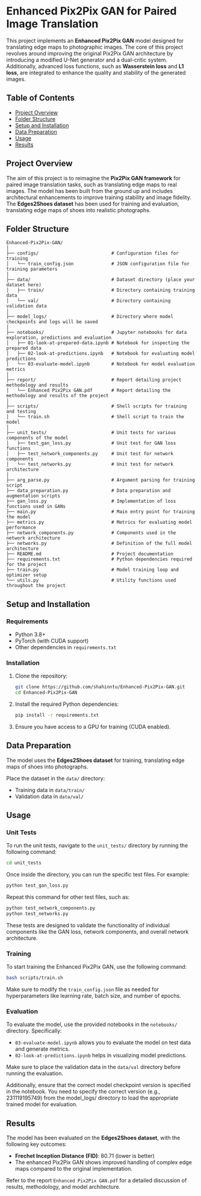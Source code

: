 # Enhanced Pix2Pix GAN for Paired Image Translation

This project implements an **Enhanced Pix2Pix GAN** model designed for translating edge maps to photographic images. The core of this project revolves around improving the original Pix2Pix GAN architecture by introducing a modified U-Net generator and a dual-critic system. Additionally, advanced loss functions, such as **Wasserstein loss** and **L1 loss**, are integrated to enhance the quality and stability of the generated images.

## Table of Contents
- [Project Overview](#project-overview)
- [Folder Structure](#folder-structure)
- [Setup and Installation](#setup-and-installation)
- [Data Preparation](#data-preparation)
- [Usage](#usage)
- [Results](#results)

## Project Overview

The aim of this project is to reimagine the **Pix2Pix GAN framework** for paired image translation tasks, such as translating edge maps to real images. The model has been built from the ground up and includes architectural enhancements to improve training stability and image fidelity. The **Edges2Shoes dataset** has been used for training and evaluation, translating edge maps of shoes into realistic photographs.

## Folder Structure

```plaintext
Enhanced-Pix2Pix-GAN/
│
├── configs/                           # Configuration files for training
│   └── train_config.json              # JSON configuration file for training parameters
│
├── data/                              # Dataset directory (place your dataset here)
│   ├── train/                         # Directory containing training data
│   └── val/                           # Directory containing validation data
│
├── model_logs/                        # Directory where model checkpoints and logs will be saved
│
├── notebooks/                         # Jupyter notebooks for data exploration, predictions and evaluation
│   ├── 01-look-at-prepared-data.ipynb # Notebook for inspecting the prepared data
│   ├── 02-look-at-predictions.ipynb   # Notebook for evaluating model predictions
│   └── 03-evaluate-model.ipynb        # Notebook for model evaluation metrics
│
├── report/                            # Report detailing project methodology and results
│   └── Enhanced Pix2Pix GAN.pdf       # Report detailing the methodology and results of the project
│
├── scripts/                           # Shell scripts for training and testing
│   └── train.sh                       # Shell script to train the model
│
├── unit_tests/                        # Unit tests for various components of the model
│   ├── test_gan_loss.py               # Unit test for GAN loss functions
│   ├── test_network_components.py     # Unit test for network components
│   └── test_networks.py               # Unit test for network architecture
│
├── arg_parse.py                       # Argument parsing for training script
├── data_preparation.py                # Data preparation and augmentation scripts
├── gan_loss.py                        # Implementation of loss functions used in GANs
├── main.py                            # Main entry point for training the model
├── metrics.py                         # Metrics for evaluating model performance
├── network_components.py              # Components used in the network architecture
├── networks.py                        # Definition of the full model architecture
├── README.md                          # Project documentation
├── requirements.txt                   # Python dependencies required for the project
├── train.py                           # Model training loop and optimizer setup
└── utils.py                           # Utility functions used throughout the project

```

## Setup and Installation

### Requirements

- Python 3.8+
- PyTorch (with CUDA support)
- Other dependencies in `requirements.txt`

### Installation

1. Clone the repository:
   ```bash
   git clone https://github.com/shahinntu/Enhanced-Pix2Pix-GAN.git
   cd Enhanced-Pix2Pix-GAN
   ```

2. Install the required Python dependencies:
   ```bash
   pip install -r requirements.txt
   ```

3. Ensure you have access to a GPU for training (CUDA enabled).

## Data Preparation

The model uses the **Edges2Shoes dataset** for training, translating edge maps of shoes into photographs.

Place the dataset in the `data/` directory:
- Training data in `data/train/`
- Validation data in `data/val/`


## Usage

### Unit Tests

To run the unit tests, navigate to the `unit_tests/` directory by running the following command:

```bash
cd unit_tests
```

Once inside the directory, you can run the specific test files. For example:

```bash
python test_gan_loss.py
```

Repeat this command for other test files, such as:

```bash
python test_network_components.py
python test_networks.py
```

These tests are designed to validate the functionality of individual components like the GAN loss, network components, and overall network architecture.

### Training

To start training the Enhanced Pix2Pix GAN, use the following command:

```bash
bash scripts/train.sh
```

Make sure to modify the `train_config.json` file as needed for hyperparameters like learning rate, batch size, and number of epochs.

### Evaluation

To evaluate the model, use the provided notebooks in the `notebooks/` directory. Specifically:

- `03-evaluate-model.ipynb` allows you to evaluate the model on test data and generate metrics.
- `02-look-at-predictions.ipynb` helps in visualizing model predictions.

Make sure to place the validation data in the `data/val` directory before running the evaluation. 

Additionally, ensure that the correct model checkpoint version is specified in the notebook. You need to specify the correct version (e.g., 231119195749) from the model_logs/ directory to load the appropriate trained model for evaluation.

## Results

The model has been evaluated on the **Edges2Shoes dataset**, with the following key outcomes:
- **Frechet Inception Distance (FID)**: 80.71 (lower is better)
- The enhanced Pix2Pix GAN shows improved handling of complex edge maps compared to the original implementation.

Refer to the report `Enhanced Pix2Pix GAN.pdf` for a detailed discussion of results, methodology, and model architecture.
